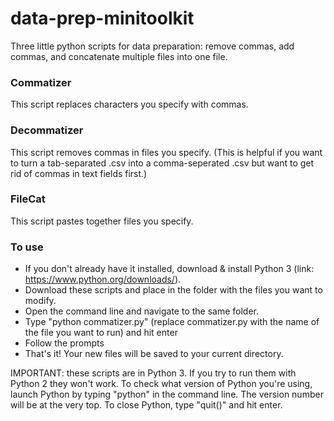 # data-prep-minitoolkit

Three little python scripts for data preparation: remove commas, add commas, and concatenate multiple files into one file.

### Commatizer

This script replaces characters you specify with commas.

### Decommatizer 

This script removes commas in files you specify. (This is helpful if you want to turn a tab-separated .csv into a comma-seperated .csv but want to get rid of commas in text fields first.)

### FileCat

This script pastes together files you specify.

### To use

- If you don't already have it installed, download & install Python 3 (link: https://www.python.org/downloads/).
- Download these scripts and place in the folder with the files you want to modify. 
- Open the command line and navigate to the same folder.
- Type "python commatizer.py" (replace commatizer.py with the name of the file you want to run) and hit enter
- Follow the prompts
- That's it! Your new files will be saved to your current directory.

IMPORTANT: these scripts are in Python 3. If you try to run them with Python 2 they won't work. To check what version of Python you're using, launch Python by typing "python" in the command line. The version number will be at the very top. To close Python, type "quit()" and hit enter.
